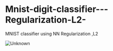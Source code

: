 # Mnist-digit-classifier---Regularization-L2-
MNIST classifier using NN Regularization ,L2

![Unknown](https://github.com/user-attachments/assets/5d3c4ba4-1d93-4f4c-9a46-dcacc00b6d5a)
